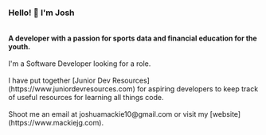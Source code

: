 ### Hello! 👋 I'm Josh
<br>
<strong>A developer with a passion for sports data and financial education for the youth.</strong>
<br><br>
 I'm a Software Developer looking for a role.
<br><br>
 I have put together [Junior Dev Resources](https://www.juniordevresources.com) for aspiring developers to keep track of useful resources for learning all things code.
<br><br>
 Shoot me an email at joshuamackie10@gmail.com or visit my [website](https://www.mackiejg.com).



